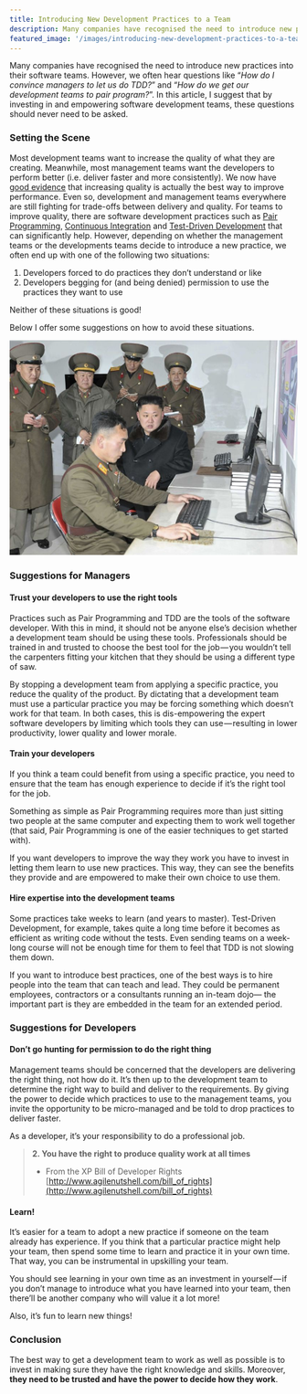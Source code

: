 ```yaml
---
title: Introducing New Development Practices to a Team
description: Many companies have recognised the need to introduce new practices into their software teams. However, we often hear questions like “How do…
featured_image: '/images/introducing-new-development-practices-to-a-team/featured-image.jpeg'
---
```



Many companies have recognised the need to introduce new practices into their
software teams. However, we often hear questions like “_How do I convince
managers to let us do TDD?_” and “_How do we get our development teams to pair
program?_”. In this article, I suggest that by investing in and empowering
software development teams, these questions should never need to be asked.

### Setting the Scene

Most development teams want to increase the quality of what they are creating.
Meanwhile, most management teams want the developers to perform better (i.e.
deliver faster and more consistently). We now have [good
evidence](https://www.amazon.co.uk/Accelerate-Software-Performing-Technology-Organizations/dp/1942788339/ref=pd_lpo_sbs_14_t_1?_encoding=UTF8&amp;psc=1&amp;refRID=3JCF98WBD9C3660VB9G6)
that increasing quality is actually the best way to improve performance. Even
so, development and management teams everywhere are still fighting for
trade-offs between delivery and quality.  For teams to improve quality, there
are software development practices such as [Pair
Programming](https://en.wikipedia.org/wiki/Pair_programming), [Continuous
Integration](https://martinfowler.com/articles/continuousIntegration.html) and
[Test-Driven
Development](https://en.wikipedia.org/wiki/Test-driven_development) that can
significantly help. However, depending on whether the management teams or the
developments teams decide to introduce a new practice, we often end up with one
of the following two situations:

1. Developers forced to do practices they don’t understand or like
2. Developers begging for (and being denied) permission to use the practices they want to use

Neither of these situations is good!

Below I offer some suggestions on how to avoid these situations.

![Scarying Paring](/images/introducing-new-development-practices-to-a-team/scary-pairing.jpg)

### Suggestions for Managers

#### Trust your developers to use the right tools

Practices such as Pair Programming and TDD are the tools of the software
developer. With this in mind, it should not be anyone else’s decision whether a
development team should be using these tools. Professionals should be trained
in and trusted to choose the best tool for the job — you wouldn’t tell the
carpenters fitting your kitchen that they should be using a different type of
saw.

By stopping a development team from applying a specific practice, you reduce
the quality of the product. By dictating that a development team must use a
particular practice you may be forcing something which doesn’t work for that
team. In both cases, this is dis-empowering the expert software developers by
limiting which tools they can use — resulting in lower productivity, lower
quality and lower morale.

#### Train your developers

If you think a team could benefit from using a specific practice, you need to
ensure that the team has enough experience to decide if it’s the right tool for
the job.

Something as simple as Pair Programming requires more than just sitting two
people at the same computer and expecting them to work well together (that
said, Pair Programming is one of the easier techniques to get started with).

If you want developers to improve the way they work you have to invest in
letting them learn to use new practices. This way, they can see the benefits
they provide and are empowered to make their own choice to use them.

#### Hire expertise into the development teams

Some practices take weeks to learn (and years to master). Test-Driven
Development, for example, takes quite a long time before it becomes as
efficient as writing code without the tests. Even sending teams on a week-long
course will not be enough time for them to feel that TDD is not slowing them
down.

If you want to introduce best practices, one of the best ways is to hire people
into the team that can teach and lead. They could be permanent employees,
contractors or a consultants running an in-team dojo— the important part is
they are embedded in the team for an extended period.

### Suggestions for Developers

#### Don’t go hunting for permission to do the right thing

Management teams should be concerned that the developers are delivering the
right thing, not how do it. It’s then up to the development team to determine
the right way to build and deliver to the requirements. By giving the power to
decide which practices to use to the management teams, you invite the
opportunity to be micro-managed and be told to drop practices to deliver
faster.

As a developer, it’s your responsibility to do a professional job.

> **2. You have the right to produce quality work at all times**
>
> - From the XP Bill of Developer Rights [http://www.agilenutshell.com/bill_of_rights](http://www.agilenutshell.com/bill_of_rights)

#### Learn!

It’s easier for a team to adopt a new practice if someone on the team already
has experience. If you think that a particular practice might help your team,
then spend some time to learn and practice it in your own time. That way, you
can be instrumental in upskilling your team.

You should see learning in your own time as an investment in yourself — if you
don’t manage to introduce what you have learned into your team, then there’ll
be another company who will value it a lot more!

Also, it’s fun to learn new things!

### Conclusion

The best way to get a development team to work as well as possible is to invest
in making sure they have the right knowledge and skills. Moreover, **they need
to be trusted and have the power to decide how they work**.

